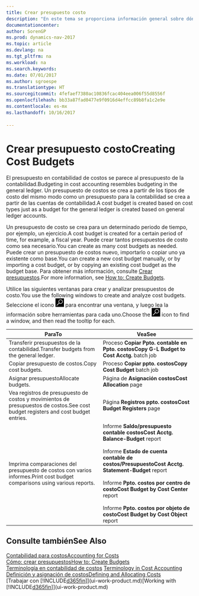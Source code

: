 ```yaml
---
title: Crear presupuesto costo
description: "En este tema se proporciona información general sobre dónde crear y analizar presupuestos de costos."
documentationcenter: 
author: SorenGP
ms.prod: dynamics-nav-2017
ms.topic: article
ms.devlang: na
ms.tgt_pltfrm: na
ms.workload: na
ms.search.keywords: 
ms.date: 07/01/2017
ms.author: sgroespe
ms.translationtype: HT
ms.sourcegitcommit: 4fefaef7380ac10836fcac404eea006f55d8556f
ms.openlocfilehash: bb33a87fad0477e9f0916d4effcc89b8fa1c2e9e
ms.contentlocale: es-mx
ms.lasthandoff: 10/16/2017

---
```

# <a name="creating-cost-budgets"></a><span data-ttu-id="eda64-103">Crear presupuesto costo</span><span class="sxs-lookup"><span data-stu-id="eda64-103">Creating Cost Budgets</span></span>
<span data-ttu-id="eda64-104">El presupuesto en contabilidad de costos se parece al presupuesto de la contabilidad.</span><span class="sxs-lookup"><span data-stu-id="eda64-104">Budgeting in cost accounting resembles budgeting in the general ledger.</span></span> <span data-ttu-id="eda64-105">Un presupuesto de costos se crea a partir de los tipos de costo del mismo modo como un presupuesto para la contabilidad se crea a partir de las cuentas de contabilidad.</span><span class="sxs-lookup"><span data-stu-id="eda64-105">A cost budget is created based on cost types just as a budget for the general ledger is created based on general ledger accounts.</span></span>  

<span data-ttu-id="eda64-106">Un presupuesto de costo se crea para un determinado periodo de tiempo, por ejemplo, un ejercicio.</span><span class="sxs-lookup"><span data-stu-id="eda64-106">A cost budget is created for a certain period of time, for example, a fiscal year.</span></span> <span data-ttu-id="eda64-107">Puede crear tantos presupuestos de costo como sea necesario.</span><span class="sxs-lookup"><span data-stu-id="eda64-107">You can create as many cost budgets as needed.</span></span> <span data-ttu-id="eda64-108">Puede crear un presupuesto de costos nuevo, importarlo o copiar uno ya existente como base.</span><span class="sxs-lookup"><span data-stu-id="eda64-108">You can create a new cost budget manually, or by importing a cost budget, or by copying an existing cost budget as the budget base.</span></span> <span data-ttu-id="eda64-109">Para obtener más información, consulte [Crear presupuestos](finance-how-create-budgets.md).</span><span class="sxs-lookup"><span data-stu-id="eda64-109">For more information, see [How to: Create Budgets](finance-how-create-budgets.md).</span></span>

<span data-ttu-id="eda64-110">Utilice las siguientes ventanas para crear y analizar presupuestos de costo.</span><span class="sxs-lookup"><span data-stu-id="eda64-110">You use the following windows to create and analyze cost budgets.</span></span> <span data-ttu-id="eda64-111">Seleccione el icono ![Buscar página o informe](media/ui-search/search_small.png "icono Buscar página o informe") para encontrar una ventana, y luego lea la información sobre herramientas para cada uno.</span><span class="sxs-lookup"><span data-stu-id="eda64-111">Choose the ![Search for Page or Report](media/ui-search/search_small.png "Search for Page or Report icon") icon to find a window, and then read the tooltip for each.</span></span>

|<span data-ttu-id="eda64-112">Para</span><span class="sxs-lookup"><span data-stu-id="eda64-112">To</span></span>|<span data-ttu-id="eda64-113">Vea</span><span class="sxs-lookup"><span data-stu-id="eda64-113">See</span></span>|  
|--------|---------|  
|<span data-ttu-id="eda64-114">Transferir presupuestos de la contabilidad.</span><span class="sxs-lookup"><span data-stu-id="eda64-114">Transfer budgets from the general ledger.</span></span>|<span data-ttu-id="eda64-115">Proceso **Copiar Ppto. contable en Ppto. costos**</span><span class="sxs-lookup"><span data-stu-id="eda64-115">**Copy G-L Budget to Cost Acctg.** batch job</span></span>|  
|<span data-ttu-id="eda64-116">Copiar presupuesto de costos.</span><span class="sxs-lookup"><span data-stu-id="eda64-116">Copy cost budgets.</span></span>|<span data-ttu-id="eda64-117">Proceso **Copiar ppto. costos**</span><span class="sxs-lookup"><span data-stu-id="eda64-117">**Copy Cost Budget** batch job</span></span>|  
|<span data-ttu-id="eda64-118">Asignar presupuesto</span><span class="sxs-lookup"><span data-stu-id="eda64-118">Allocate budgets.</span></span>|<span data-ttu-id="eda64-119">Página de **Asignación costos**</span><span class="sxs-lookup"><span data-stu-id="eda64-119">**Cost Allocation** page</span></span>|  
|<span data-ttu-id="eda64-120">Vea registros de presupuesto de costos y movimientos de presupuestos de costos.</span><span class="sxs-lookup"><span data-stu-id="eda64-120">See cost budget registers and cost budget entries.</span></span>|<span data-ttu-id="eda64-121">Página **Registros ppto. costos**</span><span class="sxs-lookup"><span data-stu-id="eda64-121">**Cost Budget Registers** page</span></span>|  
|<span data-ttu-id="eda64-122">Imprima comparaciones del presupuesto de costos con varios informes.</span><span class="sxs-lookup"><span data-stu-id="eda64-122">Print cost budget comparisons using various reports.</span></span>|<span data-ttu-id="eda64-123">Informe **Saldo/presupuesto contable costos**</span><span class="sxs-lookup"><span data-stu-id="eda64-123">**Cost Acctg. Balance-Budget** report</span></span><br /><br /> <span data-ttu-id="eda64-124">Informe **Estado de cuenta contable de costos/Presupuesto**</span><span class="sxs-lookup"><span data-stu-id="eda64-124">**Cost Acctg. Statement-Budget** report</span></span><br /><br /> <span data-ttu-id="eda64-125">Informe **Ppto. costos por centro de costo**</span><span class="sxs-lookup"><span data-stu-id="eda64-125">**Cost Budget by Cost Center** report</span></span><br /><br /> <span data-ttu-id="eda64-126">Informe **Ppto. costos por objeto de costo**</span><span class="sxs-lookup"><span data-stu-id="eda64-126">**Cost Budget by Cost Object** report</span></span>|  

## <a name="see-also"></a><span data-ttu-id="eda64-127">Consulte también</span><span class="sxs-lookup"><span data-stu-id="eda64-127">See Also</span></span>  
[<span data-ttu-id="eda64-128">Contabilidad para costos</span><span class="sxs-lookup"><span data-stu-id="eda64-128">Accounting for Costs</span></span>](finance-manage-cost-accounting.md)  
[<span data-ttu-id="eda64-129">Cómo: crear presupuestos</span><span class="sxs-lookup"><span data-stu-id="eda64-129">How to: Create Budgets</span></span>](finance-how-create-budgets.md)  
<span data-ttu-id="eda64-130">[Terminología en contabilidad de costos](finance-terminology-in-cost-accounting.md) </span><span class="sxs-lookup"><span data-stu-id="eda64-130">[Terminology in Cost Accounting](finance-terminology-in-cost-accounting.md) </span></span>  
[<span data-ttu-id="eda64-131">Definición y asignación de costos</span><span class="sxs-lookup"><span data-stu-id="eda64-131">Defining and Allocating Costs</span></span>](finance-define-and-allocate-costs.md)  
<span data-ttu-id="eda64-132">[Trabajar con [!INCLUDE[d365fin](includes/d365fin_md.md)]](ui-work-product.md)</span><span class="sxs-lookup"><span data-stu-id="eda64-132">[Working with [!INCLUDE[d365fin](includes/d365fin_md.md)]](ui-work-product.md)</span></span>

